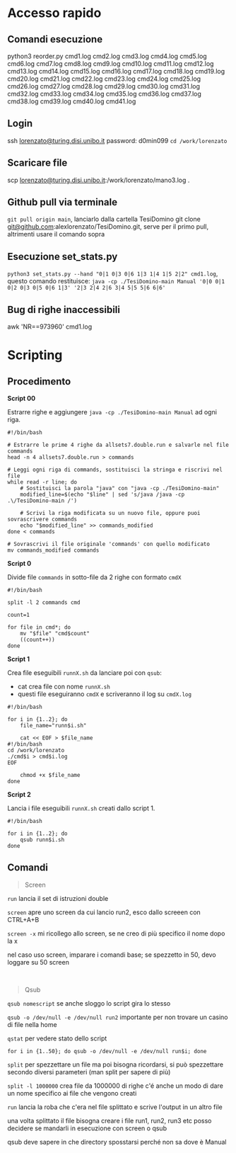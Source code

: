 
# Accesso rapido


## Comandi esecuzione
python3 reorder.py cmd1.log cmd2.log cmd3.log cmd4.log cmd5.log cmd6.log cmd7.log cmd8.log cmd9.log cmd10.log cmd11.log cmd12.log cmd13.log cmd14.log cmd15.log cmd16.log cmd17.log cmd18.log cmd19.log cmd20.log cmd21.log cmd22.log cmd23.log cmd24.log cmd25.log cmd26.log cmd27.log cmd28.log cmd29.log cmd30.log cmd31.log cmd32.log cmd33.log cmd34.log cmd35.log cmd36.log cmd37.log cmd38.log cmd39.log cmd40.log cmd41.log


## Login

ssh lorenzato@turing.disi.unibo.it 
password: d0min099 
`cd /work/lorenzato` 


## Scaricare file

scp lorenzato@turing.disi.unibo.it:/work/lorenzato/mano3.log .

## Github pull via terminale

`git pull origin main`, lanciarlo dalla cartella TesiDomino
git clone git@github.com:alexlorenzato/TesiDomino.git, serve per il primo pull, altrimenti usare il comando sopra


## Esecuzione set_stats.py

`python3 set_stats.py --hand "0|1 0|3 0|6 1|3 1|4 1|5 2|2" cmd1.log`, questo comando restituisce: `java -cp ./TesiDomino-main Manual '0|0 0|1 0|2 0|3 0|5 0|6 1|3' '2|3 2|4 2|6 3|4 5|5 5|6 6|6'`




## Bug di righe inaccessibili

awk 'NR==973960' cmd1.log


# Scripting

## Procedimento

**Script 00**

Estrarre righe e aggiungere `java -cp ./TesiDomino-main Manual` ad ogni riga.

```
#!/bin/bash

# Estrarre le prime 4 righe da allsets7.double.run e salvarle nel file commands
head -n 4 allsets7.double.run > commands

# Leggi ogni riga di commands, sostituisci la stringa e riscrivi nel file
while read -r line; do
    # Sostituisci la parola "java" con "java -cp ./TesiDomino-main"
    modified_line=$(echo "$line" | sed 's/java /java -cp .\/TesiDomino-main /')
    
    # Scrivi la riga modificata su un nuovo file, oppure puoi sovrascrivere commands
    echo "$modified_line" >> commands_modified
done < commands

# Sovrascrivi il file originale 'commands' con quello modificato
mv commands_modified commands

```

**Script 0**

Divide file `commands` in sotto-file da 2 righe con formato `cmdX`

```
#!/bin/bash

split -l 2 commands cmd

count=1

for file in cmd*; do
    mv "$file" "cmd$count"
    ((count++))
done
```

**Script 1**

Crea file eseguibili `runnX.sh` da lanciare poi con `qsub`:
- cat crea file con nome `runnX.sh`
- questi file eseguiranno `cmdX` e scriveranno il log su `cmdX.log`

```
#!/bin/bash

for i in {1..2}; do
    file_name="runn$i.sh"
    
    cat << EOF > $file_name
#!/bin/bash
cd /work/lorenzato
./cmd$i > cmd$i.log
EOF

    chmod +x $file_name
done
```

**Script 2**

Lancia i file eseguibili `runnX.sh` creati dallo script 1.

```
#!/bin/bash

for i in {1..2}; do
    qsub runn$i.sh
done
```



  



## Comandi
> Screen

`run` lancia il set di istruzioni double

`screen`  apre uno screen da cui lancio run2, esco dallo screeen con CTRL+A+B

`screen -x`  mi ricollego allo screen, se ne creo di più specifico il nome dopo la x

nel caso uso screen, imparare i comandi base; se spezzetto in 50, devo loggare su 50 screen

<br>

> Qsub

`qsub nomescript` se anche sloggo lo script gira lo stesso

`qsub -o /dev/null -e /dev/null run2` importante per non trovare un casino di file nella home

`qstat` per vedere stato dello script

`for i in {1..50}; do qsub -o /dev/null -e /dev/null run$i; done`



`split` per spezzettare un file ma poi bisogna ricordarsi, si può spezzettare secondo diversi parameteri (man split per sapere di più)

`split -l 1000000` crea file da 1000000 di righe
c'é anche un modo di dare un nome specifico ai file che vengono creati

`run` lancia la roba che c'era nel file splittato e scrive l'output in un altro file

una volta splittato il file bisogna creare i file run1, run2, run3 etc posso decidere se mandarli in esecuzione con screen o qsub

qsub deve sapere in che directory sposstarsi perché non sa dove è Manual





